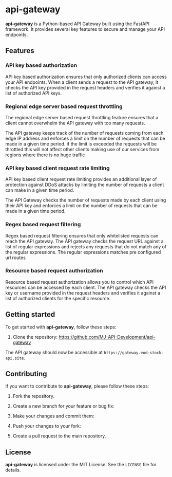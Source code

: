 # api-gateway

**api-gateway** is a Python-based API Gateway built using the FastAPI framework. It provides several key features to 
secure and manage your API endpoints.

## Features

### API key based authorization

API key based authorization ensures that only authorized clients can access your API endpoints. 
When a client sends a request to the API gateway, it checks the API key provided in the request headers and 
verifies it against a list of authorized API keys.

### Regional edge server based request throttling

The regional edge server based request throttling feature ensures that a client cannot overwhelm the API gateway 
with too many requests. 

The API gateway keeps track of the number of requests coming from each edge IP address and enforces a limit on the 
number of requests that can be made in a given time period. if the limit is exceeded the requests will be throttled 
this will not affect other clients making use of our services from regions where there is no huge traffic

### API key based client request rate limiting

API key based client request rate limiting provides an additional layer of protection against DDoS attacks by limiting 
the number of requests a client can make in a given time period. 

The API Gateway checks the number of requests made by each client using their API key and enforces a limit on the 
number of requests that can be made in a given time period.


### Regex based request filtering

Regex based request filtering ensures that only whitelisted requests can reach the API gateway. The API gateway checks 
the request URL against a list of regular expressions and rejects any requests that do not match any of the 
regular expressions. The regular expressions matches pre configured url routes


### Resource based request authorization

Resource based request authorization allows you to control which API resources can be accessed by each client. 
The API gateway checks the API key or username provided in the request headers and verifies it against a 
list of authorized clients for the specific resource.

## Getting started

To get started with **api-gateway**, follow these steps:

1. Clone the repository:
https://github.com/MJ-API-Development/api-gateway

The API gateway should now be accessible at `https://gateway.eod-stock-api.site`.

## Contributing

If you want to contribute to **api-gateway**, please follow these steps:

1. Fork the repository.
2. Create a new branch for your feature or bug fix:


3. Make your changes and commit them:

4. Push your changes to your fork:

5. Create a pull request to the main repository.

## License

**api-gateway** is licensed under the MIT License. See the `LICENSE` file for details. 
